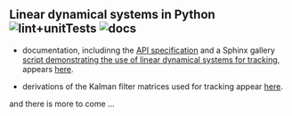 Linear dynamical systems in Python ![lint+unitTests](https://github.com/joacorapela/lds_python/actions/workflows/lint+unitTests.yml/badge.svg) ![docs](https://readthedocs.org/projects/pip/badge/)
----------------------------------

- documentation, includinng the [API specification](https://joacorapela.github.io/lds_python/modules.html) and a Sphinx gallery [script demonstrating the use of linear dynamical systems for tracking](https://joacorapela.github.io/lds_python/auto_examples/plotOnlineFilterFWGMouseTrajectory.html#sphx-glr-auto-examples-plotonlinefilterfwgmousetrajectory-py), appears [here](https://joacorapela.github.io/lds_python/index.html).

- derivations of the Kalman filter matrices used for tracking appear [here](docs/tracking/tracking.pdf).

and there is more to come ...

